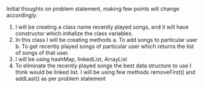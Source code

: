 Initial thoughts on problem statement, making few points will change accordingly:

1. I will be creating a class name recently played songs, and it will have constructor which initialize the class variables.
2. In this class I will be creating methods
   a. To add songs to particular user
   b. To get recently played songs of particular user which returns the list of songs of that user.
3. I will be using hashMap, linkedList, ArrayList
4. To eliminate the recently played songs the best data structure to use I think would be linked list. I will be using few methods removeFirst() and addLast() as per problem statement
